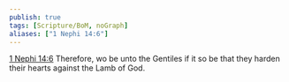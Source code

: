 ```yaml
---
publish: true
tags: [Scripture/BoM, noGraph]
aliases: ["1 Nephi 14:6"]
---
```

[1 Nephi 14:6](https://churchofjesuschrist.org/study/scriptures/bofm/1-ne/14?lang=eng&id=p6#p6) Therefore, wo be unto the Gentiles if it so be that they harden their hearts against the Lamb of God.
